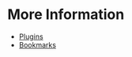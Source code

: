 More Information
==========

- [Plugins](https://github.com/philosowaffle/NewDeviceSetup/blob/master/Windows/Chrome/Plugins.md)
- [Bookmarks](https://github.com/philosowaffle/NewDeviceSetup/blob/master/Windows/Chrome/Bookmarks)
